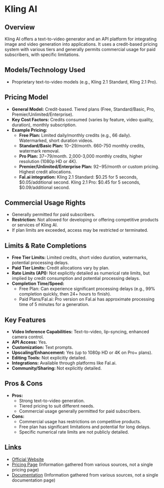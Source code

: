 # Kling AI

## Overview
Kling AI offers a text-to-video generator and an API platform for integrating image and video generation into applications. It uses a credit-based pricing system with various tiers and generally permits commercial usage for paid subscribers, with specific limitations.

## Models/Technology Used
*   Proprietary text-to-video models (e.g., Kling 2.1 Standard, Kling 2.1 Pro).

## Pricing Model
*   **General Model:** Credit-based. Tiered plans (Free, Standard/Basic, Pro, Premier/Unlimited/Enterprise).
*   **Key Cost Factors:** Credits consumed (varies by feature, video quality, duration), monthly subscription.
*   **Example Pricing:**
    *   **Free Plan:** Limited daily/monthly credits (e.g., 66 daily). Watermarked, short duration videos.
    *   **Standard/Basic Plan:** $10-$29/month. 660-750 monthly credits, watermark removal.
    *   **Pro Plan:** $37-$79/month. 2,000-3,000 monthly credits, higher resolution (1080p HD or 4K).
    *   **Premier/Unlimited/Enterprise Plan:** $92-$95/month or custom pricing. Highest credit allocations.
    *   **Fal.ai integration:** Kling 2.1 Standard: $0.25 for 5 seconds, $0.05/additional second. Kling 2.1 Pro: $0.45 for 5 seconds, $0.09/additional second.

## Commercial Usage Rights
*   Generally permitted for paid subscribers.
*   **Restriction:** Not allowed for developing or offering competitive products or services of Kling AI.
*   If plan limits are exceeded, access may be restricted or terminated.

## Limits & Rate Completions
*   **Free Tier Limits:** Limited credits, short video duration, watermarks, potential processing delays.
*   **Paid Tier Limits:** Credit allocations vary by plan.
*   **Rate Limits (API):** Not explicitly detailed as numerical rate limits, but implied by credit consumption and potential processing delays.
*   **Completion Time/Speed:**
    *   Free Plan: Can experience significant processing delays (e.g., 99% completion quickly, then 24+ hours to finish).
    *   Paid Plans/Fal.ai: Pro version on Fal.ai has approximate processing time of 5 minutes for a generation.

## Key Features
*   **Video Inference Capabilities:** Text-to-video, lip-syncing, enhanced camera control.
*   **API Access:** Yes.
*   **Customization:** Text prompts.
*   **Upscaling/Enhancement:** Yes (up to 1080p HD or 4K on Pro+ plans).
*   **Editing Tools:** Not explicitly detailed.
*   **Integrations:** Available through platforms like Fal.ai.
*   **Community/Sharing:** Not explicitly detailed.

## Pros & Cons
*   **Pros:**
    *   Strong text-to-video generation.
    *   Tiered pricing to suit different needs.
    *   Commercial usage generally permitted for paid subscribers.
*   **Cons:**
    *   Commercial usage has restrictions on competitive products.
    *   Free plan has significant limitations and potential for long delays.
    *   Specific numerical rate limits are not publicly detailed.

## Links
*   [Official Website](https://klingai.com/)
*   [Pricing Page](https://klingai.com/pricing) (Information gathered from various sources, not a single pricing page)
*   [Documentation](https://klingai.com/docs) (Information gathered from various sources, not a single documentation page)